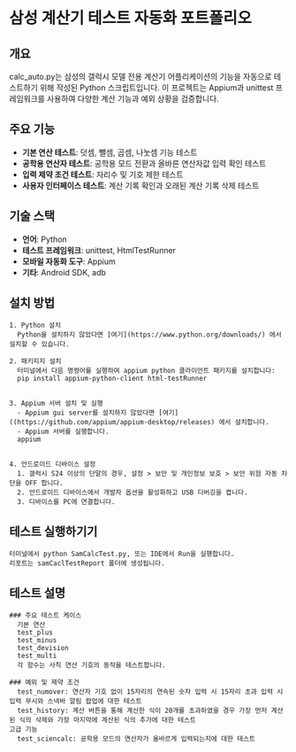 # 삼성 계산기 테스트 자동화 포트폴리오


  ## 개요
  calc_auto.py는 삼성의 갤럭시 모델 전용 계산기 어플리케이션의 기능을 자동으로 테스트하기 위해 작성된 Python 스크립트입니다. 이 프로젝트는 Appium과 unittest 프레임워크를 사용하여 다양한 계산 기능과 예외 상황을 검증합니다.


  ## 주요 기능
   - **기본 연산 테스트**: 덧셈, 뺄셈, 곱셈, 나눗셈 기능 테스트
   - **공학용 연산자 테스트**: 공학용 모드 전환과 올바른 연산자값 입력 확인 테스트
   - **입력 제약 조건 테스트**: 자리수 및 기호 제한 테스트
   - **사용자 인터페이스 테스트**: 계산 기록 확인과 오래된 계산 기록 삭제 테스트


  ## 기술 스택
   - **언어**: Python
   - **테스트 프레임워크**: unittest, HtmlTestRunner
   - **모바일 자동화 도구**: Appium
   - **기타**: Android SDK, adb


  ## 설치 방법
    1. Python 설치
      Python을 설치하지 않았다면 [여기](https://www.python.org/downloads/) 에서 설치할 수 있습니다.

    2. 패키지지 설치
      터미널에서 다음 명령어를 실행하여 appium python 클라이언트 패키지를 설치합니다:
      pip install appium-python-client html-testRunner


    3. Appium 서버 설치 및 실행 
      - Appium gui server를 설치하지 않았다면 [여기]((https://github.com/appium/appium-desktop/releases) 에서 설치합니다.
      - Appium 서버를 실행합니다.
      appium


    4. 안드로이드 디바이스 설정
      1. 갤럭시 S24 이상의 단말의 경우, 설정 > 보안 및 개인정보 보호 > 보안 위험 자동 차단을 OFF 합니다.
      2. 안드로이드 디바이스에서 개발자 옵션을 활성화하고 USB 디버깅을 켭니다.
      3. 디바이스를 PC에 연결합니다.
    
    
  ## 테스트 실행하기기
    터미널에서 python SamCalcTest.py, 또는 IDE에서 Run을 실행합니다.
    리포트는 samCaclTestReport 폴더에 생성됩니다.

  ## 테스트 설명
    ### 주요 테스트 케이스
      기본 연산
      test_plus
      test_minus
      test_devision
      test_multi
      각 함수는 사칙 연산 기호의 동작을 테스트합니다.

    ### 예외 및 제약 조건
      test_numover: 연산자 기호 없이 15자리의 연속된 숫자 입력 시 15자리 초과 입력 시 입력 무시와 스낵바 알림 팝업에 대한 테스트
      test_history: 계산 버튼을 통해 계산한 식이 20개를 초과하였을 경우 가장 먼저 계산된 식의 삭제와 가장 마지막에 계산된 식의 추가에 대한 테스트
    고급 기능
      test_sciencalc: 공학용 모드의 연산자가 올바르게 입력되는지에 대한 테스트